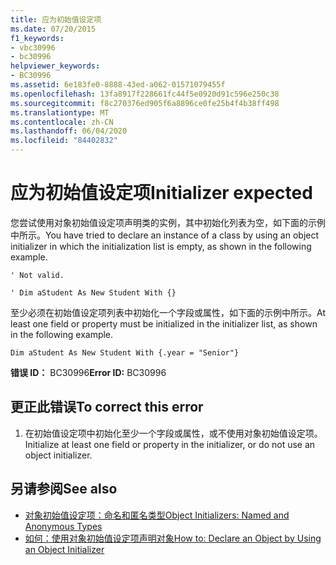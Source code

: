 ```yaml
---
title: 应为初始值设定项
ms.date: 07/20/2015
f1_keywords:
- vbc30996
- bc30996
helpviewer_keywords:
- BC30996
ms.assetid: 6e183fe0-8888-43ed-a062-01571079455f
ms.openlocfilehash: 13fa8917f228661fc44f5e0920d91c596e250c38
ms.sourcegitcommit: f8c270376ed905f6a8896ce0fe25b4f4b38ff498
ms.translationtype: MT
ms.contentlocale: zh-CN
ms.lasthandoff: 06/04/2020
ms.locfileid: "84402832"
---
```

# <a name="initializer-expected"></a><span data-ttu-id="09a0e-102">应为初始值设定项</span><span class="sxs-lookup"><span data-stu-id="09a0e-102">Initializer expected</span></span>
<span data-ttu-id="09a0e-103">您尝试使用对象初始值设定项声明类的实例，其中初始化列表为空，如下面的示例中所示。</span><span class="sxs-lookup"><span data-stu-id="09a0e-103">You have tried to declare an instance of a class by using an object initializer in which the initialization list is empty, as shown in the following example.</span></span>  
  
 `' Not valid.`  
  
 `' Dim aStudent As New Student With {}`  
  
 <span data-ttu-id="09a0e-104">至少必须在初始值设定项列表中初始化一个字段或属性，如下面的示例中所示。</span><span class="sxs-lookup"><span data-stu-id="09a0e-104">At least one field or property must be initialized in the initializer list, as shown in the following example.</span></span>  
  
 `Dim aStudent As New Student With {.year = "Senior"}`  
  
 <span data-ttu-id="09a0e-105">**错误 ID：** BC30996</span><span class="sxs-lookup"><span data-stu-id="09a0e-105">**Error ID:** BC30996</span></span>  
  
## <a name="to-correct-this-error"></a><span data-ttu-id="09a0e-106">更正此错误</span><span class="sxs-lookup"><span data-stu-id="09a0e-106">To correct this error</span></span>  
  
1. <span data-ttu-id="09a0e-107">在初始值设定项中初始化至少一个字段或属性，或不使用对象初始值设定项。</span><span class="sxs-lookup"><span data-stu-id="09a0e-107">Initialize at least one field or property in the initializer, or do not use an object initializer.</span></span>  
  
## <a name="see-also"></a><span data-ttu-id="09a0e-108">另请参阅</span><span class="sxs-lookup"><span data-stu-id="09a0e-108">See also</span></span>

- [<span data-ttu-id="09a0e-109">对象初始值设定项：命名和匿名类型</span><span class="sxs-lookup"><span data-stu-id="09a0e-109">Object Initializers: Named and Anonymous Types</span></span>](../../programming-guide/language-features/objects-and-classes/object-initializers-named-and-anonymous-types.md)
- [<span data-ttu-id="09a0e-110">如何：使用对象初始值设定项声明对象</span><span class="sxs-lookup"><span data-stu-id="09a0e-110">How to: Declare an Object by Using an Object Initializer</span></span>](../../programming-guide/language-features/objects-and-classes/how-to-declare-an-object-by-using-an-object-initializer.md)
